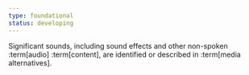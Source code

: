 ```yaml
---
type: foundational
status: developing
---
```


Significant sounds, including sound effects and other non-spoken :term[audio] :term[content], are identified or described in :term[media alternatives].